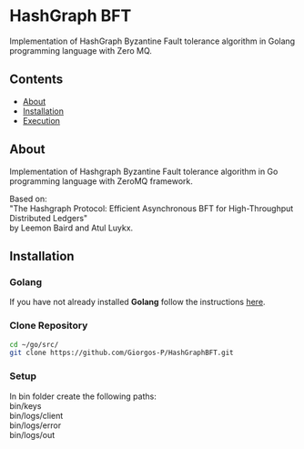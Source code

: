 # HashGraph BFT

   Implementation of HashGraph Byzantine Fault tolerance algorithm in Golang programming language with Zero MQ.

## Contents
  - [About](#about)
  - [Installation](#installation)
  - [Execution](#execution)

## About
Implementation of Hashgraph Byzantine Fault tolerance algorithm in Go programming language with ZeroMQ framework.

<p>Based on: <br>
"The Hashgraph Protocol: Efficient Asynchronous BFT for High-Throughput Distributed Ledgers" <br>
by Leemon Baird and Atul Luykx.<p>

## Installation
### Golang
If you have not already installed **Golang** follow the instructions [here](https://golang.org/doc/install).

### Clone Repository
```bash
cd ~/go/src/
git clone https://github.com/Giorgos-P/HashGraphBFT.git
```
### Setup
   <p>In bin folder create the following paths:<br>
   bin/keys<br>
   bin/logs/client<br>
   bin/logs/error<br>
   bin/logs/out<br>
   </p>


